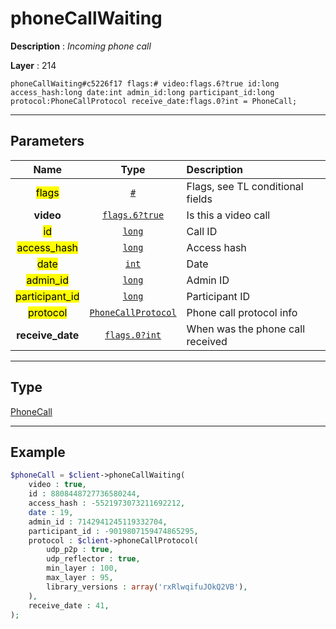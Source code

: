 # phoneCallWaiting

**Description** : *Incoming phone call*

**Layer** : 214

```tl
phoneCallWaiting#c5226f17 flags:# video:flags.6?true id:long access_hash:long date:int admin_id:long participant_id:long protocol:PhoneCallProtocol receive_date:flags.0?int = PhoneCall;
```

---

## Parameters

| Name | Type | Description |
| :---: | :---: | :--- |
| <mark>flags</mark> | [`#`](type/#) | Flags, see TL conditional fields |
| **video** | [`flags.6?true`](type/true) | Is this a video call |
| <mark>id</mark> | [`long`](type/long) | Call ID |
| <mark>access_hash</mark> | [`long`](type/long) | Access hash |
| <mark>date</mark> | [`int`](type/int) | Date |
| <mark>admin_id</mark> | [`long`](type/long) | Admin ID |
| <mark>participant_id</mark> | [`long`](type/long) | Participant ID |
| <mark>protocol</mark> | [`PhoneCallProtocol`](type/PhoneCallProtocol) | Phone call protocol info |
| **receive_date** | [`flags.0?int`](type/int) | When was the phone call received |

---

## Type

[PhoneCall](type/PhoneCall)

---

## Example

```php
$phoneCall = $client->phoneCallWaiting(
	video : true,
	id : 8808448727736580244,
	access_hash : -5521973073211692212,
	date : 19,
	admin_id : 7142941245119332704,
	participant_id : -9019807159474865295,
	protocol : $client->phoneCallProtocol(
		udp_p2p : true,
		udp_reflector : true,
		min_layer : 100,
		max_layer : 95,
		library_versions : array('rxRlwqifuJOkQ2VB'),
	),
	receive_date : 41,
);
```